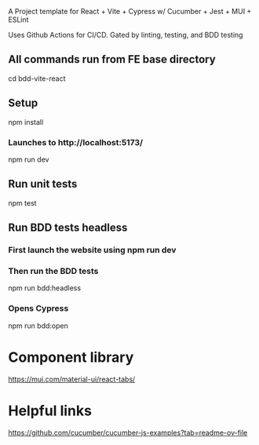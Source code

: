 A Project template for React + Vite + Cypress w/ Cucumber + Jest + MUI + ESLint

Uses Github Actions for CI/CD.  Gated by linting, testing, and BDD testing


## All commands run from FE base directory
cd bdd-vite-react

## Setup
npm install
### Launches to http://localhost:5173/
npm run dev

## Run unit tests
npm test

## Run BDD tests headless
### First launch the website using npm run dev
### Then run the BDD tests
npm run bdd:headless

### Opens Cypress
npm run bdd:open

# Component library
https://mui.com/material-ui/react-tabs/


# Helpful links 

https://github.com/cucumber/cucumber-js-examples?tab=readme-ov-file